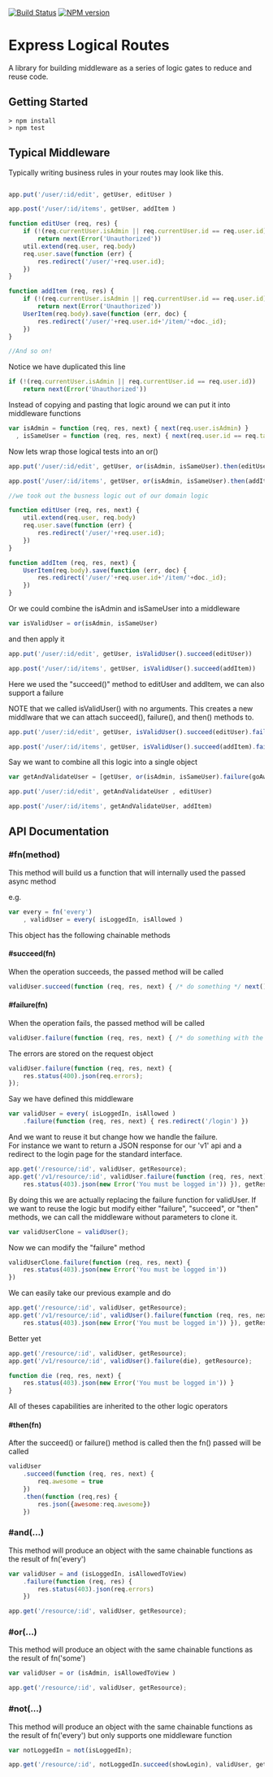 [![Build Status](https://travis-ci.org/NathanGRomano/express-logical-routes.svg?branch=master)](https://travis-ci.org/NathanGRomano/express-logical-routes.git)
[![NPM version](https://badge.fury.io/js/express-logical-routes.svg)](http://badge.fury.io/js/express-logical-routes)

# Express Logical Routes

A library for building middleware as a series of logic gates to reduce and
reuse code.

## Getting Started

    > npm install
    > npm test

## Typical Middleware

Typically writing business rules in your routes may look like this.

```javascript

app.put('/user/:id/edit', getUser, editUser )

app.post('/user/:id/items', getUser, addItem )

function editUser (req, res) {
	if (!(req.currentUser.isAdmin || req.currentUser.id == req.user.id))
		return next(Error('Unauthorized'))
	util.extend(req.user, req.body)
	req.user.save(function (err) {
		res.redirect('/user/'+req.user.id);
	})
}

function addItem (req, res) {
	if (!(req.currentUser.isAdmin || req.currentUser.id == req.user.id))
		return next(Error('Unauthorized'))
	UserItem(req.body).save(function (err, doc) {
		res.redirect('/user/'+req.user.id+'/item/'+doc._id);
	})
}

//And so on!
```

Notice we have duplicated this line 

```javascript
if (!(req.currentUser.isAdmin || req.currentUser.id == req.user.id))
	return next(Error('Unauthorized'))
```

Instead of copying and pasting that logic around we can put it into middleware functions 

```javascript
var isAdmin = function (req, res, next) { next(req.user.isAdmin) }
  , isSameUser = function (req, res, next) { next(req.user.id == req.target.id) }
```

Now lets wrap those logical tests into an or() 

```javascript
app.put('/user/:id/edit', getUser, or(isAdmin, isSameUser).then(editUser))

app.post('/user/:id/items', getUser, or(isAdmin, isSameUser).then(addItem))

//we took out the busness logic out of our domain logic

function editUser (req, res, next) {
	util.extend(req.user, req.body)
	req.user.save(function (err) {
		res.redirect('/user/'+req.user.id);
	})
}

function addItem (req, res, next) {
	UserItem(req.body).save(function (err, doc) {
		res.redirect('/user/'+req.user.id+'/item/'+doc._id);
	})
}
```

Or we could combine the isAdmin and isSameUser into a middleware

```javascript
var isValidUser = or(isAdmin, isSameUser)
```
and then apply it

```javascript
app.put('/user/:id/edit', getUser, isValidUser().succeed(editUser))

app.post('/user/:id/items', getUser, isValidUser().succeed(addItem))
```
Here we used the "succeed()" method to editUser and addItem, we can also support a failure

NOTE that we called isValidUser() with no arguments.  This creates a new middlware that we can attach
succeed(), failure(), and then() methods to.

```javascript
app.put('/user/:id/edit', getUser, isValidUser().succeed(editUser).failure(goAway))

app.post('/user/:id/items', getUser, isValidUser().succeed(addItem).failure(goAway))
```

Say we want to combine all this logic into a single object

```javascript
var getAndValidateUser = [getUser, or(isAdmin, isSameUser).failure(goAway)];

app.put('/user/:id/edit', getAndValidateUser , editUser)

app.post('/user/:id/items', getAndValidateUser, addItem)
```

## API Documentation

### #fn(method)

This method will build us a function that will internally used the passed async method

e.g.

```javascript
var every = fn('every')
	, validUser = every( isLoggedIn, isAllowed )
```

This object has the following chainable methods 

#### #succeed(fn)

When the operation succeeds, the passed method will be called

```javascript
validUser.succeed(function (req, res, next) { /* do something */ next() })
```

#### #failure(fn)

When the operation fails, the passed method will be called

```javascript
validUser.failure(function (req, res, next) { /* do something with the errors */ next() })
```

The errors are stored on the request object

```javascript
validUser.failure(function (req, res, next) {
	res.status(400).json(req.errors);
});
```
Say we have defined this middleware

```javascript
var validUser = every( isLoggedIn, isAllowed )
	.failure(function (req, res, next) { res.redirect('/login') })
```

And we want to reuse it but change how we handle the failure.  
For instance we want to return a JSON response for our 'v1' api and
a redirect to the login page for the standard interface.

```javascript
app.get('/resource/:id', validUser, getResource); 
app.get('/v1/resource/:id', validUser.failure(function (req, res, next) { 
	res.status(403).json(new Error('You must be logged in')) }), getResource);
```

By doing this we are actually replacing the failure function for validUser.
If we want to reuse the logic but modify either "failure", "succeed", or "then" methods,
we can call the middleware without parameters to clone it.

```javascript
var validUserClone = validUser();
```

Now we can modify the "failure" method

```javascript
validUserClone.failure(function (req, res, next) {
	res.status(403).json(new Error('You must be logged in'))
})
```

We can easily take our previous example and do


```javascript
app.get('/resource/:id', validUser, getResource); 
app.get('/v1/resource/:id', validUser().failure(function (req, res, next) { 
	res.status(403).json(new Error('You must be logged in')) }), getResource);
```

Better yet

```javascript
app.get('/resource/:id', validUser, getResource); 
app.get('/v1/resource/:id', validUser().failure(die), getResource);

function die (req, res, next) {
	res.status(403).json(new Error('You must be logged in')) }
}
```

All of theses capabilities are inherited to the other logic operators


#### #then(fn)

After the succeed() or failure() method is called then the fn() passed will be called

```javascript
validUser
	.succeed(function (req, res, next) { 
		req.awesome = true
	})
	.then(function (req,res) { 
		res.json({awesome:req.awesome}) 
	})
```

### #and(...)

This method will produce an object with the same chainable functions as the result of fn('every')

```javascript
var validUser = and (isLoggedIn, isAllowedToView)
	.failure(function (req, res) { 
		res.status(403).json(req.errors)
	})

app.get('/resource/:id', validUser, getResource);
```

### #or(...)

This method will produce an object with the same chainable functions as the result of fn('some')

```javascript
var validUser = or (isAdmin, isAllowedToView )

app.get('/resource/:id', validUser, getResource);
```

### #not(...)

This method will produce an object with the same chainable functions as the result of fn('every') but only supports
one middleware function

```javascript
var notLoggedIn = not(isLoggedIn);

app.get('/resource/:id', notLoggedIn.succeed(showLogin), validUser, getResource);
```
